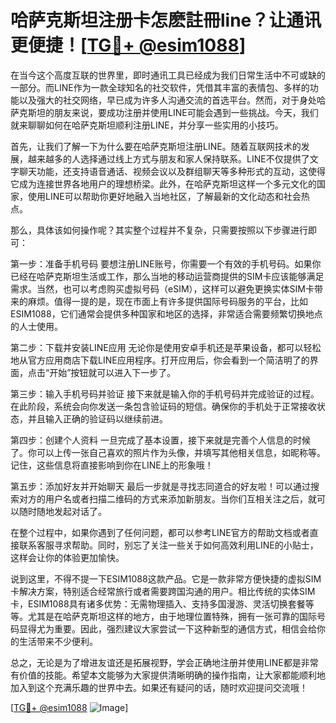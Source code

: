 # 哈萨克斯坦注册卡怎麽註冊line？让通讯更便捷！[[TG💪+ @esim1088](https://t.me/s/esim1088)]

在当今这个高度互联的世界里，即时通讯工具已经成为我们日常生活中不可或缺的一部分。而LINE作为一款全球知名的社交软件，凭借其丰富的表情包、多样的功能以及强大的社交网络，早已成为许多人沟通交流的首选平台。然而，对于身处哈萨克斯坦的朋友来说，要成功注册并使用LINE可能会遇到一些挑战。今天，我们就来聊聊如何在哈萨克斯坦顺利注册LINE，并分享一些实用的小技巧。

首先，让我们了解一下为什么要在哈萨克斯坦注册LINE。随着互联网技术的发展，越来越多的人选择通过线上方式与朋友和家人保持联系。LINE不仅提供了文字聊天功能，还支持语音通话、视频会议以及群组聊天等多种形式的互动，这使得它成为连接世界各地用户的理想桥梁。此外，在哈萨克斯坦这样一个多元文化的国家，使用LINE可以帮助你更好地融入当地社区，了解最新的文化动态和社会热点。

那么，具体该如何操作呢？其实整个过程并不复杂，只需要按照以下步骤进行即可：

第一步：准备手机号码
要想注册LINE账号，你需要一个有效的手机号码。如果你已经在哈萨克斯坦生活或工作，那么当地的移动运营商提供的SIM卡应该能够满足需求。当然，也可以考虑购买虚拟号码（eSIM），这样可以避免更换实体SIM卡带来的麻烦。值得一提的是，现在市面上有许多提供国际号码服务的平台，比如ESIM1088，它们通常会提供多种国家和地区的选择，非常适合需要频繁切换地点的人士使用。

第二步：下载并安装LINE应用
无论你是使用安卓手机还是苹果设备，都可以轻松地从官方应用商店下载LINE应用程序。打开应用后，你会看到一个简洁明了的界面，点击“开始”按钮就可以进入下一步了。

第三步：输入手机号码并验证
接下来就是输入你的手机号码并完成验证的过程。在此阶段，系统会向你发送一条包含验证码的短信。确保你的手机处于正常接收状态，并且输入正确的验证码以继续前进。

第四步：创建个人资料
一旦完成了基本设置，接下来就是完善个人信息的时候了。你可以上传一张自己喜欢的照片作为头像，并填写其他相关信息，如昵称等。记住，这些信息将直接影响到你在LINE上的形象哦！

第五步：添加好友并开始聊天
最后一步就是寻找志同道合的好友啦！可以通过搜索对方的用户名或者扫描二维码的方式来添加新朋友。当你们互相关注之后，就可以随时随地发起对话了。

在整个过程中，如果你遇到了任何问题，都可以参考LINE官方的帮助文档或者直接联系客服寻求帮助。同时，别忘了关注一些关于如何高效利用LINE的小贴士，这样会让你的体验更加愉快。

说到这里，不得不提一下ESIM1088这款产品。它是一款非常方便快捷的虚拟SIM卡解决方案，特别适合经常旅行或者需要跨国沟通的用户。相比传统的实体SIM卡，ESIM1088具有诸多优势：无需物理插入、支持多国漫游、灵活切换套餐等等。尤其是在哈萨克斯坦这样的地方，由于地理位置特殊，拥有一张可靠的国际号码显得尤为重要。因此，强烈建议大家尝试一下这种新型的通信方式，相信会给你的生活带来不少便利。

总之，无论是为了增进友谊还是拓展视野，学会正确地注册并使用LINE都是非常有价值的技能。希望本文能够为大家提供清晰明确的操作指南，让大家都能顺利地加入到这个充满乐趣的世界中去。如果还有疑问的话，随时欢迎提问交流哦！

[[TG💪+ @esim1088](https://t.me/s/esim1088) ![Image](https://i.postimg.cc/4NQfJmqS/Snipaste-2025-05-13-00-14-12.png)]